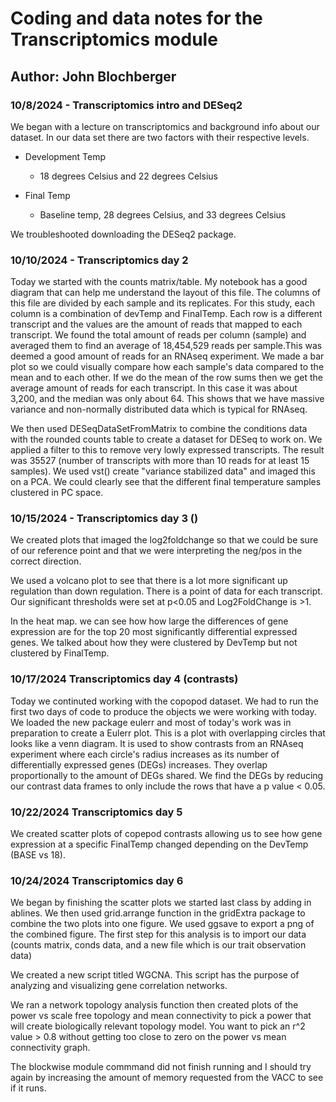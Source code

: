 # Coding and data notes for the Transcriptomics module

## Author: John Blochberger

### 10/8/2024 - Transcriptomics intro and DESeq2

We began with a lecture on transcriptomics and background info about our dataset. In our data set there are two factors with their respective levels.

-   Development Temp

    -   18 degrees Celsius and 22 degrees Celsius

-   Final Temp

    -   Baseline temp, 28 degrees Celsius, and 33 degrees Celsius

We troubleshooted downloading the DESeq2 package.

### 10/10/2024 - Transcriptomics day 2

Today we started with the counts matrix/table. My notebook has a good diagram that can help me understand the layout of this file. The columns of this file are divided by each sample and its replicates. For this study, each column is a combination of devTemp and FinalTemp. Each row is a different transcript and the values are the amount of reads that mapped to each transcript. 
We found the total amount of reads per column (sample) and averaged them to find an average of 18,454,529 reads per sample.This was deemed a good amount of reads for an RNAseq experiment. We made a bar plot so we could visually compare how each sample's data compared to the mean and to each other. If we do the mean of the row sums then we get the average amount of reads for each transcript. In this case it was about 3,200, and the median was only about 64. This shows that we have massive variance and non-normally distributed data which is typical for RNAseq. 

We then used DESeqDataSetFromMatrix to combine the conditions data with the rounded counts table to create a dataset for DESeq to work on. We applied a filter to this to remove very lowly expressed transcripts. The result was 35527 (number of transcripts with more than 10 reads for at least 15 samples). We used vst() create "variance stabilized data" and imaged this on a PCA. We could clearly see that the different final temperature samples clustered in PC space. 


### 10/15/2024 - Transcriptomics day 3 ()

We created plots that imaged the log2foldchange so that we could be sure of our reference point and that we were interpreting the neg/pos in the correct direction. 

We used a volcano plot to see that there is a lot more significant up regulation than down regulation. There is a point of data for each transcript. Our significant thresholds were set at p<0.05 and Log2FoldChange is >1. 

In the heat map. we can see how how large the differences of gene expression are for the top 20 most significantly differential expressed genes. We talked about how they were clustered by DevTemp but not clustered by FinalTemp. 

### 10/17/2024 Transcriptomics day 4 (contrasts)

Today we continuted working with the copopod dataset. We had to run the first two days of code to produce the objects we were working with today. We loaded the new package eulerr and most of today's work was in preparation to create a Eulerr plot. This is a plot with overlapping circles that looks like a venn diagram. It is used to show contrasts from an RNAseq experiment where each circle's radius increases as its number of differentially expressed genes (DEGs) increases. They overlap proportionally to the amount of DEGs shared.
We find the DEGs by reducing our contrast data frames to only include the rows that have a p value < 0.05.

### 10/22/2024 Transcriptomics day 5 
We created scatter plots of copepod contrasts allowing us to see how gene expression at a specific FinalTemp changed depending on the DevTemp (BASE vs 18). 
### 10/24/2024 Transcriptomics day 6
We began by finishing the scatter plots we started last class by adding in ablines. We then used grid.arrange function in the gridExtra package to combine the two plots into one figure. We used ggsave to export a png of the combined figure. The first step for this analysis is to import our data (counts matrix, conds data, and a new file which is our trait observation data)

We created a new script titled WGCNA. This script has the purpose of analyzing and visualizing gene correlation networks.

We ran a network topology analysis function then created plots of the power vs scale free topology and mean connectivity to pick a power that will create biologically relevant topology model. You want to pick an r^2 value > 0.8 without getting too close to zero on the power vs mean connectivity graph. 

The blockwise module commmand did not finish running and I should try again by increasing the amount of memory requested from the VACC to see if it runs. 
